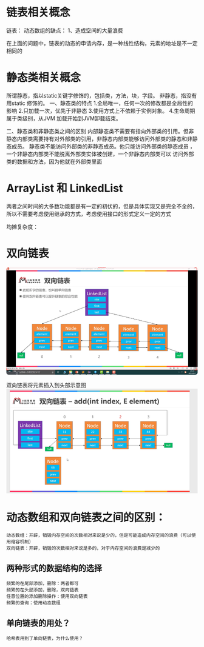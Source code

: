 # 链表相关概念

链表： 动态数组的缺点： 1、造成空间的大量浪费

在上面的问题中，链表的动态的申请内存，是一种线性结构，元素的地址是不一定相同的

# 静态类相关概念

所谓静态，指以static关键字修饰的，包括类，方法，块，字段。 非静态，指没有用static 修饰的。 一、静态类的特点 1.全局唯一，任何一次的修改都是全局性的影响 2.只加载一次，优先于非静态 3.使用方式上不依赖于实例对象。
4.生命周期属于类级别，从JVM 加载开始到JVM卸载结束。

二、静态类和非静态类之间的区别 内部静态类不需要有指向外部类的引用。但非静态内部类需要持有对外部类的引用，非静态内部类能够访问外部类的静态和非静态成员。 静态类不能访问外部类的非静态成员。他只能访问外部类的静态成员
，一个非静态内部类不能脱离外部类实体被创建，一个非静态内部类可以 访问外部类的数据和方法，因为他就在外部类里面

# ArrayList 和 LinkedList

两者之间时间的大多数功能都是有一定的初伏的，但是具体实现又是完全不全的，所以不需要考虑使用继承的方式，考虑使用接口的形式定义一定的方式

均摊复杂度：

# 双向链表

![img.png](双向链表实现示意结构图.png)

双向链表将元素插入到头部示意图
![img_1.png](双向链表头部插入节点.png)

# 动态数组和双向链表之间的区别：

    动态数组：开辟，销毁内存空间的次数相对来说是少的，但是可能造成内存空间的浪费（可以使用缩容机制）
    双向链表：开辟，销毁的次数相对来说是多的，对于内存空间的浪费是减少的

## 两种形式的数据结构的选择

    频繁的在尾部添加，删除：两者都可
    频繁的在头部添加，删除，双向链表
    任意位置的添加删除操作：使用双向链表
    频繁的查询：使用动态数组

## 单向链表的用处？

    哈希表用到了单向链表，为什么使用？


